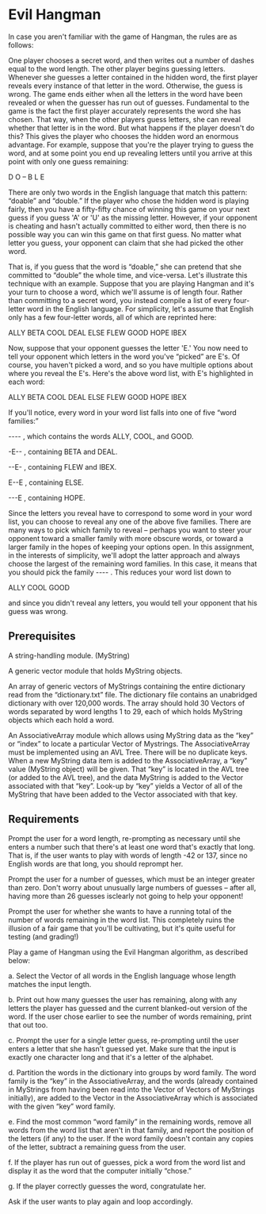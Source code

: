 # Evil Hangman

In case you aren't familiar with the game of Hangman, the rules are as follows:

One player chooses a secret word, and then writes out a number of dashes equal to the word length.
The other player begins guessing letters. Whenever she guesses a letter contained in the hidden word, the first player reveals every instance of that letter in the word. Otherwise, the guess is wrong.
The game ends either when all the letters in the word have been revealed or when the guesser has run out of guesses.
Fundamental to the game is the fact the first player accurately represents the word she has chosen. That way, when the other players guess letters, she can reveal whether that letter is in the word. But what happens if the player doesn't do this? This gives the player who chooses the hidden word an enormous advantage. For example, suppose that you're the player trying to guess the word, and at some point you end up revealing letters until you arrive at this point with only one guess remaining:

D O – B L E

There are only two words in the English language that match this pattern: “doable” and “double.” If the player who chose the hidden word is playing fairly, then you have a fifty-fifty chance of winning this game on your next guess if you guess 'A' or 'U' as the missing letter. However, if your opponent is cheating and hasn't actually committed to either word, then there is no possible way you can win this game on that first guess. No matter what letter you guess, your opponent can claim that she had picked the other word.

That is, if you guess that the word is “doable,” she can pretend that she committed to “double” the whole time, and vice-versa. Let's illustrate this technique with an example. Suppose that you are playing Hangman and it's your turn to choose a word, which we'll assume is of length four. Rather than committing to a secret word, you instead compile a list of every four-letter word in the English language. For simplicity, let's assume that English only has a few four-letter words, all of which are reprinted here:

ALLY BETA COOL DEAL ELSE FLEW GOOD HOPE IBEX

Now, suppose that your opponent guesses the letter 'E.' You now need to tell your opponent which letters in the word you've “picked” are E's. Of course, you haven't picked a word, and so you have multiple options about where you reveal the E's. Here's the above word list, with E's highlighted in each word:

ALLY BETA COOL DEAL ELSE FLEW GOOD HOPE IBEX

If you'll notice, every word in your word list falls into one of five “word families:”

---- , which contains the words ALLY, COOL, and GOOD.

-E-- , containing BETA and DEAL.

--E- , containing FLEW and IBEX.

E--E , containing ELSE.

---E , containing HOPE.

Since the letters you reveal have to correspond to some word in your word list, you can choose to reveal any one of the above five families. There are many ways to pick which family to reveal – perhaps you want to steer your opponent toward a smaller family with more obscure words, or toward a larger family in the hopes of keeping your options open. In this assignment, in the interests of simplicity, we'll adopt the latter approach and always choose the largest of the remaining word families. In this case, it means that you should pick the family ---- . This reduces your word list down to

ALLY COOL GOOD

and since you didn't reveal any letters, you would tell your opponent that his guess was wrong.

## Prerequisites

A string-handling module. (MyString)

A generic vector module that holds MyString objects.

An array of generic vectors of MyStrings containing the entire dictionary read from the “dictionary.txt” file. The dictionary file contains an unabridged dictionary with over 120,000 words. The array should hold 30 Vectors of words separated by word lengths 1 to 29, each of which holds MyString objects which each hold a word.

An AssociativeArray module which allows using MyString data as the “key” or “index” to locate a particular Vector of Mystrings. The AssociativeArray must be implemented using an AVL Tree. There will be no duplicate keys. When a new MyString data item is added to the AssociativeArray, a “key” value (MyString object) will be given. That “key” is located in the AVL tree (or added to the AVL tree), and the data MyString is added to the Vector associated with that “key”. Look-up by “key” yields a Vector of all of the MyString that have been added to the Vector associated with that key.

## Requirements

Prompt the user for a word length, re-prompting as necessary until she enters a number such that there's at least one word that's exactly that long. That is, if the user wants to play with words of length -42 or 137, since no English words are that long, you should reprompt her.

Prompt the user for a number of guesses, which must be an integer greater than zero. Don't worry about unusually large numbers of guesses – after all, having more than 26 guesses isclearly not going to help your opponent!

Prompt the user for whether she wants to have a running total of the number of words remaining in the word list. This completely ruins the illusion of a fair game that you'll be cultivating, but it's quite useful for testing (and grading!)

Play a game of Hangman using the Evil Hangman algorithm, as described below:

a. Select the Vector of all words in the English language whose length matches the input length.

b. Print out how many guesses the user has remaining, along with any letters the player has guessed and the current blanked-out version of the word. If the user chose earlier to see the number of words remaining, print that out too.

c. Prompt the user for a single letter guess, re-prompting until the user enters a letter that she hasn't guessed yet. Make sure that the input is exactly one character long and that it's a letter of the alphabet.

d. Partition the words in the dictionary into groups by word family. The word family is the “key” in the AssociativeArray, and the words (already contained in MyStrings from having been read into the Vector of Vectors of MyStrings initially), are added to the Vector in the AssociativeArray which is associated with the given “key” word family.

e. Find the most common “word family” in the remaining words, remove all words from the word list that aren't in that family, and report the position of the letters (if any) to the user. If the word family doesn't contain any copies of the letter, subtract a remaining guess from the user.

f. If the player has run out of guesses, pick a word from the word list and display it as the word that the computer initially “chose.”

g. If the player correctly guesses the word, congratulate her.

Ask if the user wants to play again and loop accordingly.
